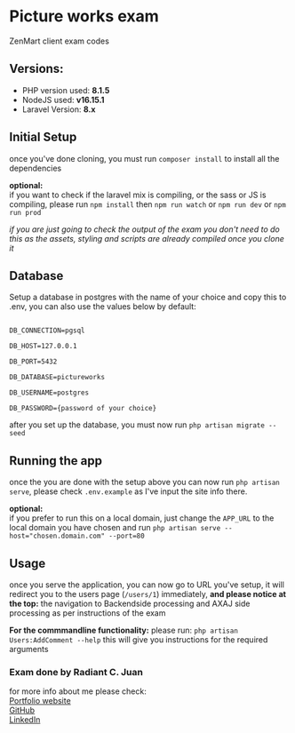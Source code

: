 # Picture works exam
ZenMart client exam codes

## Versions:
* PHP version used: **8.1.5**
* NodeJS used: **v16.15.1**
* Laravel Version: **8.x**

## Initial Setup
once you've done cloning, you must run `composer install` to install all the dependencies

**optional:** <br>
if you want to check if the laravel mix is compiling, or the sass or JS is compiling, please run `npm install` then `npm run watch` or `npm run dev` or `npm run prod` <br>

*if you are just going to check the output of the exam you don't need to do this as the assets, styling and scripts are already compiled once you clone it*

## Database
Setup a database in postgres with the name of your choice and copy this to .env, you can also use the values below by default:

<code>
DB_CONNECTION=pgsql<br>
DB_HOST=127.0.0.1<br>
DB_PORT=5432<br>
DB_DATABASE=pictureworks<br>
DB_USERNAME=postgres<br>
DB_PASSWORD={password of your choice}
</code>

after you set up the database, you must now run `php artisan migrate --seed`

## Running the app
once the you are done with the setup above you can now run `php artisan serve`, please check `.env.example` as I've input the site info there.

**optional:**<br>
if you prefer to run this on a local domain, just change the `APP_URL` to the local domain you have chosen and run `php artisan serve --host="chosen.domain.com" --port=80`

## Usage
once you serve the application, you can now go to URL you've setup, it will redirect you to the users page (`/users/1`) immediately, **and please notice at the top:** the navigation to Backendside processing and AXAJ side processing as per instructions of the exam

**For the commmandline functionality:**
please run: `php artisan Users:AddComment --help` this will give you instructions for the required arguments

### Exam done by Radiant C. Juan <br>
for more info about me please check: <br>
[Portfolio website](https://radiantcjuan.me/) <br>
[GitHub](https://github.com/radiantjuan) <br>
[LinkedIn](https://www.linkedin.com/in/radiant-juan-2b495391/)




